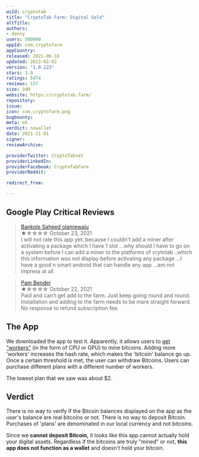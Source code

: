 ```yaml
---
wsId: cryptotab
title: "CryptoTab Farm: Digital Gold"
altTitle: 
authors:
- danny
users: 500000
appId: com.cryptofarm
appCountry: 
released: 2021-06-10
updated: 2022-02-02
version: "1.0.223"
stars: 3.9
ratings: 5474
reviews: 157
size: 34M
website: https://cryptotab.farm/
repository: 
issue: 
icon: com.cryptofarm.png
bugbounty: 
meta: ok
verdict: nowallet
date: 2021-11-01
signer: 
reviewArchive:

providerTwitter: CryptoTabnet
providerLinkedIn: 
providerFacebook: CryptoTabFarm
providerReddit: 

redirect_from:

---
```


## Google Play Critical Reviews

> [Bankole Saheed olanrewaju](https://play.google.com/store/apps/details?id=com.cryptofarm&reviewId=gp%3AAOqpTOHiJWMX6sU1BqOKVhKFeKx7JHt9-4sazaCgW7eigoLZ_6x6Ns5IwOmxWMR5d1IdZl6XvCHaM9_9-i4lKgg)<br>
  ★☆☆☆☆ October 23, 2021 <br>
       I will not rate this app yet..because I couldn't add a miner after activating a package which I have 1 slot ...why should I have to go on a system before I can add a miner to the platforms of crytotab ..which this information was not display before activating any package ...I have a good n smart android that can handle any app ...am not impress at all

> [Pam Bender](https://play.google.com/store/apps/details?id=com.cryptofarm&reviewId=gp%3AAOqpTOGD1VFvoxDIAv3cMxS5AkeHIaZNMrzY5mEkoVY_cn9nukFK9CLgOE_iyScMXqBWD1KV35PQ-5QW5_Nka1k)<br>
  ★☆☆☆☆ October 22, 2021 <br>
       Paid and can't get add to the farm. Just keep going round and round. Installation and adding to the farm needs to be mare straight forward. No response to refund subscription fee.

## The App

We downloaded the app to test it. Apparently, it allows users to [get "workers"](https://twitter.com/BitcoinWalletz/status/1453654173354901515) (in the form of CPU or GPU) to mine bitcoins. Adding more 'workers' increases the hash rate, which makes the 'bitcoin' balance go up. Once a certain threshold is met, the user can withdraw Bitcoins. Users can purchase different plans with a different number of workers.

The lowest plan that we saw was about $2.

## Verdict

There is no way to verify if the Bitcoin balances displayed on the app as the user's balance are real bitcoins or not. There is no way to deposit Bitcoin. Purchases of 'plans' are denominated in our local currency and not bitcoins.

Since we **cannot deposit Bitcoin,** it looks like this app cannot actually hold your digital assets. Regardless if the bitcoins are truly "mined" or not, **this app does not function as a wallet** and doesn't hold your bitcoin.
